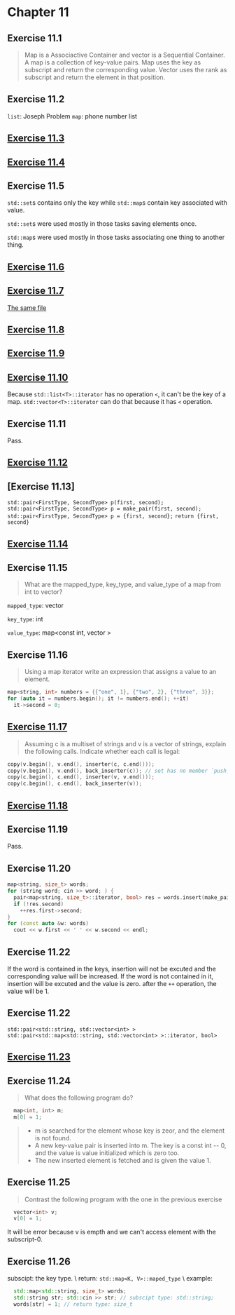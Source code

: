 # Chapter 11

## Exercise 11.1
> Map is a Associactive Container and vector is a Sequential Container.
> A map is a collection of key-value pairs.
> Map uses the key as subscript and return the corresponding value.
> Vector uses the rank as subscript and return the element in that position.

## Exercise 11.2
`list`: Joseph Problem
`map`: phone number list

## [Exercise 11.3](ex_11_3.cpp)

## [Exercise 11.4](ex_11_4.cpp)

## Exercise 11.5
`std::set`s contains only the key while `std::map`s contain key associated with
 value.

`std::set`s were used mostly in those tasks saving elements once.

`std::map`s were used mostly in those tasks associating one thing to another
 thing.

## [Exercise 11.6](https://stackoverflow.com/questions/2302681/c-stl-list-vs-set)

## [Exercise 11.7](https://github.com/Mooophy/Cpp-Primer/blob/master/ch11/ex11_7.cpp)

[The same file](ex_11_7.cpp)

## [Exercise 11.8](ex_11_8.cpp)

## [Exercise 11.9](ex_11_9.cpp)

## [Exercise 11.10](ex_11_10.cpp)
Because `std::list<T>::iterator` has no operation `<`, it can't be the key of a
map. `std::vector<T>::iterator` can do that because it has `<` operation.

## Exercise 11.11
Pass.

## [Exercise 11.12](ex_11_12.cpp)

## [Exercise 11.13]
`std::pair<FirstType, SecondType> p(first, second);`
`std::pair<FirstType, SecondType> p = make_pair(first, second);`
`std::pair<FirstType, SecondType> p = {first, second};`
`return {first, second}`

## [Exercise 11.14](ex_11_14.cpp)

## Exercise 11.15
> What are the mapped_type, key_type, and value_type of a map
from int to vector<int>?

`mapped_type`: vector<int>

`key_type`: int

`value_type`: map<const int, vector<int> >

## Exercise 11.16
>Using a map iterator write an expression that assigns a value to an
element.

```Cpp
map<string, int> numbers = {{"one", 1}, {"two", 2}, {"three", 3}};
for (auto it = numbers.begin(); it != numbers.end(); ++it)
  it->second = 0;
```

## [Exercise 11.17](ex_11_17.cpp)
>Assuming c is a multiset of strings and v is a vector of
strings, explain the following calls. Indicate whether each call is legal:

```Cpp
copy(v.begin(), v.end(), inserter(c, c.end()));
copy(v.begin(), v.end(), back_inserter(c)); // set has no member `push_back`
copy(c.begin(), c.end(), inserter(v, v.end()));
copy(c.begin(), c.end(), back_inserter(v));
```
## [Exercise 11.18](ex_11_18.cpp)

## Exercise 11.19
Pass.

## Exercise 11.20
```cpp
map<string, size_t> words;
for (string word; cin >> word; ) {
  pair<map<string, size_t>::iterator, bool> res = words.insert(make_pair(word, 1));
  if (!res.second)
    ++res.first->second;
}
for (const auto &w: words)
  cout << w.first << ' ' << w.second << endl;
```

## Exercise 11.22
If the word is contained in the keys, insertion will not be excuted and the corresponding value will be increased. If the word is not contained in it,
insertion will be excuted and the value is zero. after the `++` operation, the
value will be 1.

## Exercise 11.22
`std::pair<std::string, std::vector<int> >`
`std::pair<std::map<std::string, std::vector<int> >::iterator, bool>`

## [Exercise 11.23](ex_11_23.cpp)

## Exercise 11.24
>What does the following program do?
```cpp  
  map<int, int> m;
  m[0] = 1;
```
>* m is searched for the element whose key is zeor, and the element is not found.
>* A new key-value pair is inserted into m. The key is a const int -- 0, and the
value is value initialized which is zero too.
>* The new inserted element is fetched and is given the value 1.

## Exercise 11.25
>Contrast the following program with the one in the previous exercise
```cpp
  vector<int> v;
  v[0] = 1;
```
It will be error because v is empth and we can't access element with the subscript-0.

## Exercise 11.26
subscipt: the key type. \\
return: `std::map<K, V>::maped_type` \\
example:
```cpp
  std::map<std::string, size_t> words;
  std::string str; std::cin >> str; // subscipt type: std::string;
  words[str] = 1; // return type: size_t
```
